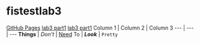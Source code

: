 # fistestlab3
[GitHub Pages](https://pages.github.com/)
[lab3 part1](https://github.com/ReaperGunner/fistestlab3/blob/main/test.md)
[lab3 part1](test.md)
Column 1 | Column 2 | Column 3
--- | --- | ---
**Things** | _Don't_ | [Need](http://makeuseof.com)
To | *__Look__* | `Pretty`
